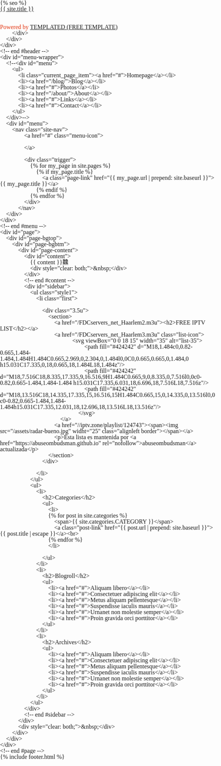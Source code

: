 <!DOCTYPE HTML>
<!--
Design by TEMPLATED
http://templated.co
Released for free under the Creative Commons Attribution License

Name       : Embodied
Description: A two-column, fixed-width design with dark color scheme.
Version    : 1.0
Released   : 20120108

-->
<html xmlns="http://www.w3.org/1999/xhtml">
<head>
<meta name="keywords" content="" />
<meta name="description" content="" />
<meta http-equiv="content-type" content="text/html; charset=utf-8" />
<title>{% if page.title %}{{ page.title | escape }}{% else %}{{ site.title | escape }}{% endif %}</title>
<link rel="stylesheet" href="//maxcdn.bootstrapcdn.com/font-awesome/4.5.0/css/font-awesome.min.css">
<link rel="stylesheet" href="/css/bootstrap.min.css">
<link href="http://fonts.googleapis.com/css?family=Oswald" rel="stylesheet" type="text/css" />
<link href='http://fonts.googleapis.com/css?family=Arvo' rel='stylesheet' type='text/css' />
<link href="/css/style.css" rel="stylesheet" type="text/css" media="screen" />
<link href="/css/skin.css" rel="stylesheet" type="text/css" media="screen" />
<link rel="stylesheet" type="text/css" href="/css/bootstrap-widget.css" />
<link rel="shortcut icon" href="/favicon.ico">
<link rel="icon" href="/favicon.ico">
<style type="text/css">html,body,div,span,applet,object,iframe,h1,h2,h3,h4,h5,h6,p,blockquote,pre,a,abbr,acronym,address,big,cite,code,del,dfn,em,img,ins,kbd,q,s,samp,small,strike,strong,sub,sup,tt,var,b,u,i,center,dl,dt,dd,ol,ul,li,fieldset,form,label,legend,table,caption,tbody,tfoot,thead,tr,th,td,article,aside,canvas,details,embed,figure,figcaption,footer,header,hgroup,menu,nav,output,ruby,section,summary,time,mark,audio,video{margin:0;padding:0;border:0;font-size:100%;font:inherit;vertical-align:baseline}article,aside,details,figcaption,figure,footer,header,hgroup,menu,nav,section{display:block}body{line-height:1}ol,ul{list-style:none}blockquote,q{quotes:none}blockquote:before,blockquote:after,q:before,q:after{content:'';content:none}table{border-collapse:collapse;border-spacing:0}body{-webkit-text-size-adjust:none}
</style>
<style type="text/css">.row>*{float:left;-moz-box-sizing:border-box;-webkit-box-sizing:border-box;box-sizing:border-box}.row:after{content:'';display:block;clear:both;height:0}.row:first-child>*{padding-top:0!important}
</style>
<style type="text/css">*,*:before,*:after{-moz-box-sizing:border-box;-webkit-box-sizing:border-box;box-sizing:border-box}
</style>
<style type="text/css">.\31 2u{width:100%}.\31 1u{width:91.6666666667%}.\31 0u{width:83.3333333333%}.\39 u{width:75%}.\38 u{width:66.6666666667%}.\37 u{width:58.3333333333%}.\36 u{width:50%}.\35 u{width:41.6666666667%}.\34 u{width:33.3333333333%}.\33 u{width:25%}.\32 u{width:16.6666666667%}.\31 u{width:8.3333333333%}.\-11u{margin-left:91.6666666667%}.\-10u{margin-left:83.3333333333%}.\-9u{margin-left:75%}.\-8u{margin-left:66.6666666667%}.\-7u{margin-left:58.3333333333%}.\-6u{margin-left:50%}.\-5u{margin-left:41.6666666667%}.\-4u{margin-left:33.3333333333%}.\-3u{margin-left:25%}.\-2u{margin-left:16.6666666667%}.\-1u{margin-left:8.3333333333%}
</style>
<script>
  (function(i,s,o,g,r,a,m){i['GoogleAnalyticsObject']=r;i[r]=i[r]||function(){
  (i[r].q=i[r].q||[]).push(arguments)},i[r].l=1*new Date();a=s.createElement(o),
  m=s.getElementsByTagName(o)[0];a.async=1;a.src=g;m.parentNode.insertBefore(a,m)
  })(window,document,'script','https://www.google-analytics.com/analytics.js','ga');

  ga('create', 'UA-82481551-3', 'auto');
  ga('send', 'pageview');

</script>
{% seo %}
</head>
<body>
<div id="wrapper">
	<div id="header-wrapper">
		<div id="header">
			<div id="logo">
				<h1><a class="site-title" href="{{ site.baseurl }}/">{{ site.title }}</a></h1>
				<br><br><p><span style="color: #E2340F">Powered by </span><a href="http://templated.co" rel="nofollow">TEMPLATED (FREE TEMPLATE)</a></p>
				
			</div>
		</div>
	</div>
	<!-- end #header -->
	<div id="menu-wrapper">
		<!--<div id="menu">
			<ul>
				<li class="current_page_item"><a href="#">Homepage</a></li>
				<li><a href="/blog/">Blog</a></li>
				<li><a href="#">Photos</a></li>
				<li><a href="/about/">About</a></li>
				<li><a href="#">Links</a></li>
				<li><a href="#">Contact</a></li>
			</ul>
		</div>-->
		<div id="menu">
			<nav class="site-nav">
      				<a href="#" class="menu-icon">
        			
      				</a>
				
      				<div class="trigger">
        				{% for my_page in site.pages %}
          					{% if my_page.title %}
          						<a class="page-link" href="{{ my_page.url | prepend: site.baseurl }}">{{ my_page.title }}</a>
          					{% endif %}
        				{% endfor %}
      				</div>
    			</nav>
		</div>
	</div>
	<!-- end #menu -->
	<div id="page">
		<div id="page-bgtop">
			<div id="page-bgbtm">
				<div id="page-content">
					<div id="content">
						{{ content }}䲜
						<div style="clear: both;">&nbsp;</div>
					</div>
					<!-- end #content -->
					<div id="sidebar">
						<ul class="style1">
							<li class="first">	

								<div class="3.5u">
									<section>
										<a href="/FDCservers_net_Haarlem2.m3u"><h2>FREE IPTV LIST</h2></a>
										<a href="/FDCservers_net_Haarlem3.m3u" class="list-icon">
													<svg viewBox="0 0 18 15" width="35" alt="list-35">
          													<path fill="#424242" d="M18,1.484c0,0.82-0.665,1.484-1.484,1.484H1.484C0.665,2.969,0,2.304,0,1.484l0,0C0,0.665,0.665,0,1.484,0 h15.031C17.335,0,18,0.665,18,1.484L18,1.484z"/>
          													<path fill="#424242" d="M18,7.516C18,8.335,17.335,9,16.516,9H1.484C0.665,9,0,8.335,0,7.516l0,0c0-0.82,0.665-1.484,1.484-1.484 h15.031C17.335,6.031,18,6.696,18,7.516L18,7.516z"/>
          													<path fill="#424242" d="M18,13.516C18,14.335,17.335,15,16.516,15H1.484C0.665,15,0,14.335,0,13.516l0,0 c0-0.82,0.665-1.484,1.484-1.484h15.031C17.335,12.031,18,12.696,18,13.516L18,13.516z"/>
        												</svg>
									        </a>
										<a href="//iptv.zone/playlist/124743"><span><img src="/assets/radar-bueno.jpg" widht="25" class="alignleft border"></span></a>
										<p>Ésta lista es mantenida por <a href="https://abuseombudsman.github.io" rel="nofollow">abuseombudsman</a> actualizada</p>
									</section>
								</div>
								
							</li>
						</ul>
						<ul>
							<li>
								<h2>Categories</h2>
								<ul>
									<li>
									{% for post in site.categories %}
										<span>{{ site.categories.CATEGORY }}</span>
										<a class="post-link" href="{{ post.url | prepend: site.baseurl }}">{{ post.title | escape }}</a><br>
									{% endfor %}
									</li>
								    
								</ul>
							</li>
							<li>
								<h2>Blogroll</h2>
								<ul>
									<li><a href="#">Aliquam libero</a></li>
									<li><a href="#">Consectetuer adipiscing elit</a></li>
									<li><a href="#">Metus aliquam pellentesque</a></li>
									<li><a href="#">Suspendisse iaculis mauris</a></li>
									<li><a href="#">Urnanet non molestie semper</a></li>
									<li><a href="#">Proin gravida orci porttitor</a></li>
								</ul>
							</li>
							<li>
								<h2>Archives</h2>
								<ul>
									<li><a href="#">Aliquam libero</a></li>
									<li><a href="#">Consectetuer adipiscing elit</a></li>
									<li><a href="#">Metus aliquam pellentesque</a></li>
									<li><a href="#">Suspendisse iaculis mauris</a></li>
									<li><a href="#">Urnanet non molestie semper</a></li>
									<li><a href="#">Proin gravida orci porttitor</a></li>
								</ul>
							</li>
						</ul>
					</div>
					<!-- end #sidebar -->
				</div>
				<div style="clear: both;">&nbsp;</div>
			</div>
		</div>
	</div>
	<!-- end #page -->
</div>
{% include footer.html %}
<!-- end #footer -->

</body>
</html>
